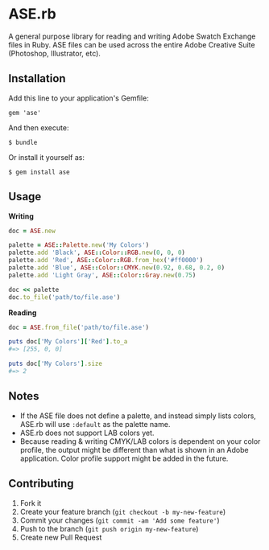 # ASE.rb

A general purpose library for reading and writing Adobe Swatch Exchange files in Ruby. ASE files can be used across the entire Adobe Creative Suite (Photoshop, Illustrator, etc).

## Installation

Add this line to your application's Gemfile:

    gem 'ase'

And then execute:

    $ bundle

Or install it yourself as:

    $ gem install ase

## Usage

**Writing**

``` ruby
doc = ASE.new

palette = ASE::Palette.new('My Colors')
palette.add 'Black', ASE::Color::RGB.new(0, 0, 0)
palette.add 'Red', ASE::Color::RGB.from_hex('#ff0000')
palette.add 'Blue', ASE::Color::CMYK.new(0.92, 0.68, 0.2, 0)
palette.add 'Light Gray', ASE::Color::Gray.new(0.75)

doc << palette
doc.to_file('path/to/file.ase')
```

**Reading**

``` ruby
doc = ASE.from_file('path/to/file.ase')

puts doc['My Colors']['Red'].to_a
#=> [255, 0, 0]

puts doc['My Colors'].size
#=> 2
```

## Notes

* If the ASE file does not define a palette, and instead simply lists colors, ASE.rb will use `:default` as the palette name.
* ASE.rb does not support LAB colors yet.
* Because reading & writing CMYK/LAB colors is dependent on your color profile, the output might be different than what is shown in an Adobe application. Color profile support might be added in the future.

## Contributing

1. Fork it
2. Create your feature branch (`git checkout -b my-new-feature`)
3. Commit your changes (`git commit -am 'Add some feature'`)
4. Push to the branch (`git push origin my-new-feature`)
5. Create new Pull Request
